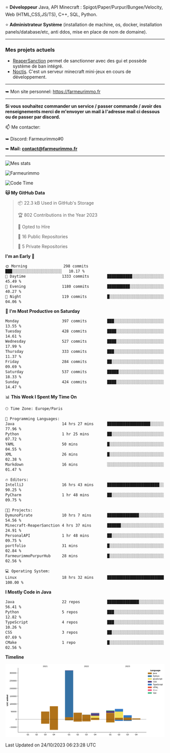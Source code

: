⭐ **Développeur** Java, API Minecraft : Spigot/Paper/Purpur/Bungee/Velocity, Web (HTML,CSS,JS/TS), C++, SQL, Python.

⭐ **Administrateur Système** (installation de machine, os, docker, installation panels/database/etc, anti ddos, mise en place de nom de domaine).

---

### Mes projets actuels
- [ReaperSanction](https://www.spigotmc.org/resources/reapersanction.89580/) permet de sanctionner avec des gui et possède système de ban intégré.
- [Noctis](https://discord.gg/ydRurvUJ8U). C'est un serveur minecraft mini-jeux en cours de développement.

---

➥ Mon site personnel: https://farmeurimmo.fr

---

**Si vous souhaitez commander un service / passer commande / avoir des renseignements merci de m'envoyer un mail à l'adresse mail ci dessous ou de passer par discord.**

📫 Me contacter:
 
   ➥ Discord: Farmeurimmo#0
   
   ➥ **Mail: contact@farmeurimmo.fr**

---

![Mes stats](https://github-readme-stats.farmeurimmo.fr/api?username=Farmeurimmo&count_private=true&show_icons=true&theme=radical)

<img src="https://komarev.com/ghpvc/?username=Farmeurimmo" alt="Farmeurimmo" />

<!--START_SECTION:waka-->
![Code Time](http://img.shields.io/badge/Code%20Time-968%20hrs%2026%20mins-blue)

**🐱 My GitHub Data** 

> 📦 22.3 kB Used in GitHub's Storage 
 > 
> 🏆 802 Contributions in the Year 2023
 > 
> 💼 Opted to Hire
 > 
> 📜 16 Public Repositories 
 > 
> 🔑 5 Private Repositories 
 > 
**I'm an Early 🐤** 

```text
🌞 Morning                298 commits         ███░░░░░░░░░░░░░░░░░░░░░░   10.17 % 
🌆 Daytime                1333 commits        ███████████░░░░░░░░░░░░░░   45.49 % 
🌃 Evening                1180 commits        ██████████░░░░░░░░░░░░░░░   40.27 % 
🌙 Night                  119 commits         █░░░░░░░░░░░░░░░░░░░░░░░░   04.06 % 
```
📅 **I'm Most Productive on Saturday** 

```text
Monday                   397 commits         ███░░░░░░░░░░░░░░░░░░░░░░   13.55 % 
Tuesday                  428 commits         ████░░░░░░░░░░░░░░░░░░░░░   14.61 % 
Wednesday                527 commits         ████░░░░░░░░░░░░░░░░░░░░░   17.99 % 
Thursday                 333 commits         ███░░░░░░░░░░░░░░░░░░░░░░   11.37 % 
Friday                   284 commits         ██░░░░░░░░░░░░░░░░░░░░░░░   09.69 % 
Saturday                 537 commits         █████░░░░░░░░░░░░░░░░░░░░   18.33 % 
Sunday                   424 commits         ████░░░░░░░░░░░░░░░░░░░░░   14.47 % 
```


📊 **This Week I Spent My Time On** 

```text
🕑︎ Time Zone: Europe/Paris

💬 Programming Languages: 
Java                     14 hrs 27 mins      ███████████████████░░░░░░   77.96 % 
Python                   1 hr 25 mins        ██░░░░░░░░░░░░░░░░░░░░░░░   07.72 % 
YAML                     50 mins             █░░░░░░░░░░░░░░░░░░░░░░░░   04.55 % 
XML                      26 mins             █░░░░░░░░░░░░░░░░░░░░░░░░   02.38 % 
Markdown                 16 mins             ░░░░░░░░░░░░░░░░░░░░░░░░░   01.47 % 

🔥 Editors: 
IntelliJ                 16 hrs 43 mins      ███████████████████████░░   90.25 % 
PyCharm                  1 hr 48 mins        ██░░░░░░░░░░░░░░░░░░░░░░░   09.75 % 

🐱‍💻 Projects: 
DymunoPirate             10 hrs 7 mins       ██████████████░░░░░░░░░░░   54.56 % 
Minecraft-ReaperSanction 4 hrs 37 mins       ██████░░░░░░░░░░░░░░░░░░░   24.91 % 
PersonalAPI              1 hr 48 mins        ██░░░░░░░░░░░░░░░░░░░░░░░   09.75 % 
portfolio                31 mins             █░░░░░░░░░░░░░░░░░░░░░░░░   02.84 % 
FarmeurimmoPurpurHub     28 mins             █░░░░░░░░░░░░░░░░░░░░░░░░   02.56 % 

💻 Operating System: 
Linux                    18 hrs 32 mins      █████████████████████████   100.00 % 
```

**I Mostly Code in Java** 

```text
Java                     22 repos            ██████████████░░░░░░░░░░░   56.41 % 
Python                   5 repos             ███░░░░░░░░░░░░░░░░░░░░░░   12.82 % 
TypeScript               4 repos             ███░░░░░░░░░░░░░░░░░░░░░░   10.26 % 
CSS                      3 repos             ██░░░░░░░░░░░░░░░░░░░░░░░   07.69 % 
CMake                    1 repo              █░░░░░░░░░░░░░░░░░░░░░░░░   02.56 % 
```



**Timeline**

![Lines of Code chart](https://raw.githubusercontent.com/Farmeurimmo/Farmeurimmo/main/assets/bar_graph.png)


 Last Updated on 24/10/2023 06:23:28 UTC
<!--END_SECTION:waka-->
